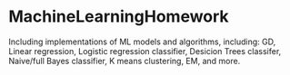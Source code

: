 # MachineLearningHomework
Including implementations of ML models and algorithms, including: 
GD, Linear regression, Logistic regression classifier, Desicion Trees classifer, Naive/full Bayes classifier, K means clustering, EM, and more.
